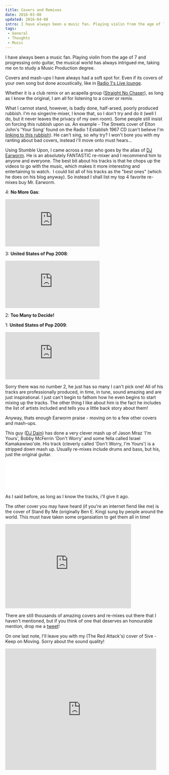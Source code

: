 ```yaml
---
title: Covers and Remixes
date: 2016-03-08
updated: 2016-04-08
intro: I have always been a music fan. Playing violin from the age of 7 and progressing onto guitar, the musical world has always intrigued me, taking me on to study a ...
tags:
 - General
 - Thoughts
 - Music
---
```


<p>I have always been a music fan. Playing violin from the age of 7 and progressing onto guitar, the musical world has always intrigued me, taking me on to study a Music Production degree.</p>

<p>Covers and mash-ups I have always had a soft spot for. Even if its covers of your own song but done acoustically, like in <a href="http://www.bbc.co.uk/radio1/livelounge/">Radio 1's Live lounge</a>.</p>



<p>Whether it is a club remix or an acapella group (<a href="http://www.sncmusic.com/">Straight No Chaser</a>), as long as I know the original, I&nbsp;am all for listening to a cover or remix.</p>



<p>What I cannot stand, however, is badly done, half-arsed, poorly produced rubbish. I'm no singer/re-mixer,&nbsp;I know that, so I don't try and do it (well I do, but it never leaves the privacy of my own room). Some people still insist on forcing this rubbish upon us. An example - The Streets cover of Elton John's 'Your Song' found on the Radio 1 Establish 1967 CD (can't believe I'm <a href="http://www.youtube.com/watch?v=bEAh2Ow0_7Y">linking to this rubbish</a>). He can't sing, so why try? I won't bore you with my ranting about bad covers, instead i'll move onto must hears...</p>



<p>Using Stumble Upon, I came across a man who goes by the alias of <a href="http://djearworm.com/">DJ Earworm</a>. He is an absolutely FANTASTIC re-mixer and I recommend him to anyone and everyone. The best bit about his tracks is that he chops up the videos to go with the music, which makes it more interesting and entertaining to watch.&nbsp; I could list all of his tracks as the&nbsp;"best ones" (which he does on his blog anyway). So instead I shall list my top 4 favorite re-mixes buy Mr. Earworm.</p>



<p>4: <strong>No More Gas</strong>:</p>



<div class="video"><iframe src="https://www.youtube.com/embed/PCsMnF34wns?feature=player_embedded" frameborder="0" allowfullscreen=""></iframe></div>



<p>3: <strong>United States of Pop 2008</strong>:</p>



<div class="video"><iframe src="https://www.youtube.com/embed/XLaZ-8IMtt0?feature=player_embedded" frameborder="0" allowfullscreen=""></iframe></div>



<p>2: <strong>Too Many to Decide!</strong></p>



<p>1: <strong>United States of Pop 2009</strong>:</p>



<div class="video"><iframe src="https://www.youtube.com/embed/iNzrwh2Z2hQ?feature=player_embedded" frameborder="0" allowfullscreen=""></iframe></div>



<p>Sorry there was no number 2, he just has so many I can't pick one! All of his tracks are professionally produced, in time, in tune, sound amazing and are just inspirational. I just can't begin to fathom how he even begins to start mixing up the tracks. The other thing I like about him is the fact he includes the list of artists included and tells you a little back story about them!</p>



<p>Anyway, thats enough Earworm praise - moving on to a few other covers and mash-ups.</p>



<p>This guy (<a href="http://soundcloud.com/dj-dain">DJ Dain</a>) has done a very clever mash up of Jason Mraz 'I'm Yours', Bobby McFerrin 'Don't Worry' and some fella called Israel Kamakawiwo'ole. His track (cleverly called 'Don't Worry, I'm Yours') is a stripped down mash up. Usually re-mixes include drums and bass, but his, just the original guitar.</p>



<iframe width="860" height="88" scrolling="no" frameborder="no" style="border: none; max-width: 100%;" src="//legitmix.com/securepublic/widget.aspx?res=mix/19619#%7B%22id%22%3A%2219619%22%2C%22context%22%3A%22mix%22%2C%22solution%22%3A%22flash%2Chtml%22%2C%22theme%22%3A%22min%22%7D"></iframe>



<p>As I said before, as long as I know the tracks, i'll give it ago. </p>



<p>The other cover you may have heard (if you're an internet fiend like me) is the cover of Stand By Me (originally Ben E. King) sung by people around the world. This must have taken some organsiation to get them all in time!</p>



<p><object classid="clsid:d27cdb6e-ae6d-11cf-96b8-444553540000" width="400" height="267" codebase="http://download.macromedia.com/pub/shockwave/cabs/flash/swflash.cab#version=6,0,40,0"><param name="allowfullscreen" value="true"><param name="allowscriptaccess" value="always"><param name="src" value="http://vimeo.com/moogaloop.swf?clip_id=2539741&server=vimeo.com&show_title=1&show_byline=1&show_portrait=0&color=&fullscreen=1"><embed type="application/x-shockwave-flash" width="400" height="267" src="http://vimeo.com/moogaloop.swf?clip_id=2539741&server=vimeo.com&show_title=1&show_byline=1&show_portrait=0&color=&fullscreen=1" allowscriptaccess="always" allowfullscreen="true"></object></p>



<p>There are still thousands of amazing covers and re-mixes out there that I haven't mentioned, but if you think of one that deserves an honourable mention, drop me a <a href="http://www.twitter.com/mikestreety">tweet</a>!</p>



<p>On one last note, I'll leave you with my (The Red Attack's) cover of 5ive - Keep on Moving. Sorry about the sound quality!</p>



<p><object classid="clsid:d27cdb6e-ae6d-11cf-96b8-444553540000" width="480" height="385" codebase="http://download.macromedia.com/pub/shockwave/cabs/flash/swflash.cab#version=6,0,40,0"><param name="allowFullScreen" value="true"><param name="allowscriptaccess" value="always"><param name="src" value="http://www.youtube.com/v/elC7Pm4k8Xk&hl=en_US&fs=1&"><param name="allowfullscreen" value="true"><embed type="application/x-shockwave-flash" width="480" height="385" src="http://www.youtube.com/v/elC7Pm4k8Xk&hl=en_US&fs=1&" allowscriptaccess="always" allowfullscreen="true" title="Adobe Flash Player"></object></p>